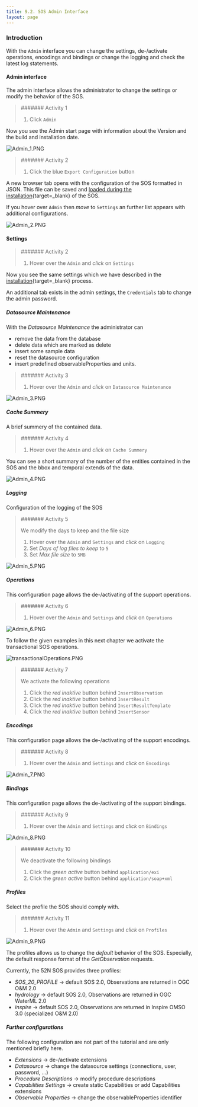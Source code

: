 ```yaml
---
title: 9.2. SOS Admin Interface
layout: page
---
```

### Introduction

With the `Admin` interface you can change the settings, de-/activate operations, encodings and bindings or change the logging and check the latest log statements.

#### Admin interface

The admin interface allows the administrator to change the settings or modify the behavior of the SOS.

> ####### Activity 1
>
> 1. Click `Admin`

Now you see the Admin start page with information about the Version and the build and installation date.

![Admin_1.PNG](../images/Admin_1.png "52°North SOS Admin interface")

> ####### Activity 2
>
> 1. Click the blue `Export Configuration` button

A new browser tab opens with the configuration of the SOS formatted in JSON. This file can be saved and [loaded during the installation](09_01_sos_installation_war_file.md#upload-a-configuration-file){target=_blank} of the SOS.

If you hover over `Admin` then *move* to `Settings` an further list appears with additional configurations.

![Admin_2.PNG](../images/Admin_2.png "52°North SOS Admin interface")

#### Settings

> ####### Activity 2
>
> 1. Hover over the `Admin` and *click* on `Settings`

Now you see the same settings which we have described in the [installation](09_01_sos_installation_war_file.md#settings){target=_blank} process.

An additional tab exists in the admin settings, the `Credentials` tab to change the admin password.

##### Datasource Maintenance

With the *Datasource Maintenance* the administrator can

* remove the data from the database
* delete data which are marked as delete
* insert some sample data
* reset the datasource configuration
* insert predefined observableProperties and units.

> ####### Activity 3
>
> 1. Hover over the `Admin` and *click* on `Datasource Maintenance`

![Admin_3.PNG](../images/Admin_3.png "52°North SOS Admin interface")

##### Cache Summery

A brief summery of the contained data.

> ####### Activity 4
>
> 1. Hover over the `Admin` and *click* on `Cache Summery`

You can see a short summary of the number of the entities contained in the SOS and the bbox and temporal extends of the data.

![Admin_4.PNG](../images/Admin_4.png "52°North SOS Admin interface")

##### Logging

Configuration of the logging of the SOS

> ####### Activity 5
>
> We modify the days to keep and the file size
>
> 1. Hover over the `Admin` and `Settings` and *click* on `Logging`
> 1. Set *Days of log files to keep* to `5`
> 1. Set *Max file size* to `5MB`

![Admin_5.PNG](../images/Admin_5.png "52°North SOS Admin interface")

##### Operations

This configuration page allows the de-/activating of the support operations.

> ####### Activity 6
>
> 1. Hover over the `Admin` and `Settings` and *click* on `Operations`

![Admin_6.PNG](../images/Admin_6.png "52°North SOS Admin interface")

To follow the given examples in this next chapter we activate the
transactional SOS operations.

![transactionalOperations.PNG](../images/transactionalOperations.PNG "active transactional operations")

> ####### Activity 7
>
> We activate the following operations
>
> 1. Click the *red inaktive* button behind `InsertObservation`
> 1. Click the *red inaktive* button behind `InsertResult`
> 1. Click the *red inaktive* button behind `InsertResultTemplate`
> 1. Click the *red inaktive* button behind `InsertSensor`

##### Encodings

This configuration page allows the de-/activating of the support encodings.

> ####### Activity 8
>
> 1. Hover over the `Admin` and `Settings` and *click* on `Encodings`

![Admin_7.PNG](../images/Admin_7.png "52°North SOS Admin interface")

##### Bindings

This configuration page allows the de-/activating of the support bindings.

> ####### Activity 9
>
> 1. Hover over the `Admin` and `Settings` and *click* on `Bindings`

![Admin_8.PNG](../images/Admin_8.png "52°North SOS Admin interface")

> ####### Activity 10
>
> We deactivate the following bindings
>
> 1. Click the *green active* button behind `application/exi`
> 1. Click the *green active* button behind `application/soap+xml`

##### Profiles

Select the profile the SOS should comply with.

> ####### Activity 11
>
> 1. Hover over the `Admin` and `Settings` and *click* on `Profiles`

![Admin_9.PNG](../images/Admin_9.png "52°North SOS Admin interface")

The profiles allows us to change the *default* behavior of the SOS. Especially, the default response format of the *GetObservation* requests.

Currently, the 52N SOS provides three profiles:

* *SOS_20_PROFILE* -> default SOS 2.0, Observations are returned in OGC O&M 2.0
* *hydrology* -> default SOS 2.0, Observations are returned in OGC WaterML 2.0
* *inspire* -> default SOS 2.0, Observations are returned in Inspire OMSO 3.0 (specialized O&M 2.0)

##### Further configurations

The following configuration are not part of the tutorial and are only mentioned briefly here.

* *Extensions* -> de-/activate extensions
* *Datasource* -> change the datasource settings (connections, user, password, ...)
* *Procedure Descriptions* -> modify procedure descriptions
* *Capabilities Settings* -> create static Capabilities or add Capabilities extensions
* *Observable Properties* -> change the observableProperties identifier
